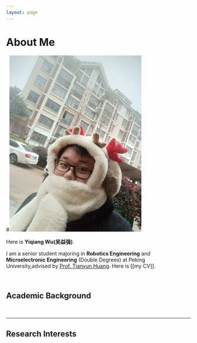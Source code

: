 ```yaml
---
layout: page
---
```


# About Me

#<img src="images/IMG20220125095731.jpg" class="floatpic" width="360" height="480">


Here is **Yiqiang Wu(吴益强)**.

I am a senior student majoring in **Robotics Engineering**  and **Microelectronic Engineering** (Double Degrees) at Peking University,advised by [Prof. Tianyun Huang]([https://www.coe.pku.edu.cn/teaching/manufacturing/10599.html]). Here is [[my CV]].

<br>

## Academic Background


<br>

---

## Research Interests


